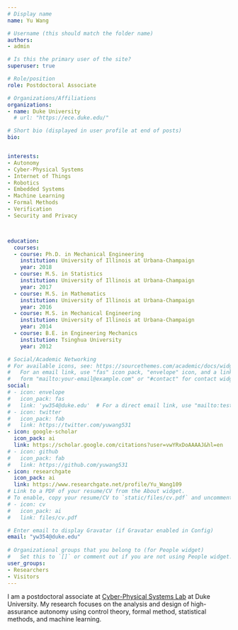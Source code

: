 ```yaml
---
# Display name
name: Yu Wang

# Username (this should match the folder name)
authors:
- admin

# Is this the primary user of the site?
superuser: true

# Role/position
role: Postdoctoral Associate

# Organizations/Affiliations
organizations:
- name: Duke University
  # url: "https://ece.duke.edu/"

# Short bio (displayed in user profile at end of posts)
bio: 


interests:
- Autonomy 
- Cyber-Physical Systems
- Internet of Things  
- Robotics 
- Embedded Systems
- Machine Learning 
- Formal Methods
- Verification 
- Security and Privacy



education:
  courses:
  - course: Ph.D. in Mechanical Engineering
    institution: University of Illinois at Urbana-Champaign
    year: 2018
  - course: M.S. in Statistics
    institution: University of Illinois at Urbana-Champaign
    year: 2017
  - course: M.S. in Mathematics
    institution: University of Illinois at Urbana-Champaign
    year: 2016
  - course: M.S. in Mechanical Engineering
    institution: University of Illinois at Urbana-Champaign
    year: 2014
  - course: B.E. in Engineering Mechanics
    institution: Tsinghua University
    year: 2012

# Social/Academic Networking
# For available icons, see: https://sourcethemes.com/academic/docs/widgets/#icons
#   For an email link, use "fas" icon pack, "envelope" icon, and a link in the
#   form "mailto:your-email@example.com" or "#contact" for contact widget.
social:
# - icon: envelope
#   icon_pack: fas
#   link: 'yw354@duke.edu'  # For a direct email link, use "mailto:test@example.org".
# - icon: twitter
#   icon_pack: fab
#   link: https://twitter.com/yuwang531
- icon: google-scholar
  icon_pack: ai
  link: https://scholar.google.com/citations?user=vwYRxDoAAAAJ&hl=en
# - icon: github
#   icon_pack: fab
#   link: https://github.com/yuwang531
- icon: researchgate
  icon_pack: ai
  link: https://www.researchgate.net/profile/Yu_Wang109
# Link to a PDF of your resume/CV from the About widget.
# To enable, copy your resume/CV to `static/files/cv.pdf` and uncomment the lines below.  
# - icon: cv
#   icon_pack: ai
#   link: files/cv.pdf

# Enter email to display Gravatar (if Gravatar enabled in Config)
email: "yw354@duke.edu"
  
# Organizational groups that you belong to (for People widget)
#   Set this to `[]` or comment out if you are not using People widget.  
user_groups:
- Researchers
- Visitors
---
```


I am a postdoctoral associate at [Cyber-Physical Systems Lab](https://cpsl.pratt.duke.edu/) at Duke University. My research focuses on the analysis and design of high-assurance autonomy using control theory, formal method, statistical methods, and machine learning. 

<!-- <span style="color:#f76497">
I am on the academic job market this year!
</span> -->
